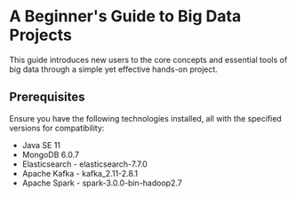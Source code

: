 # A Beginner's Guide to Big Data Projects
This guide introduces new users to the core concepts and essential tools of big data through a simple yet effective hands-on project.

## Prerequisites
Ensure you have the following technologies installed, all with the specified versions for compatibility:
* Java SE 11 
* MongoDB 6.0.7
* Elasticsearch - elasticsearch-7.7.0
* Apache Kafka - kafka_2.11-2.8.1
* Apache Spark - spark-3.0.0-bin-hadoop2.7
